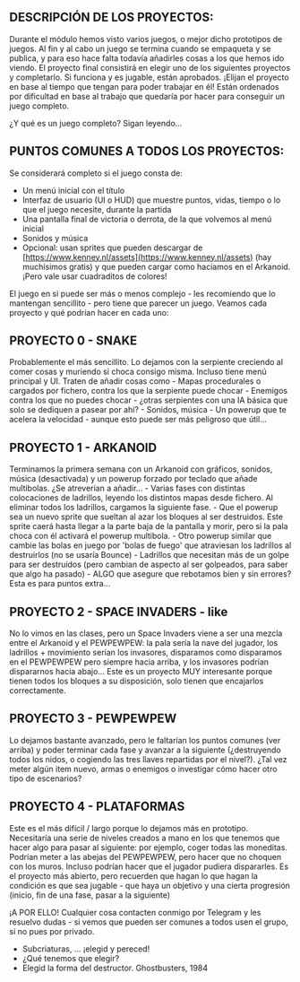 ## DESCRIPCIÓN DE LOS PROYECTOS:

Durante el módulo hemos visto varios juegos, o mejor dicho prototipos de juegos. Al fin y al cabo un juego se termina cuando se empaqueta y se publica, y para eso hace falta todavía añadirles cosas a los que hemos ido viendo. El proyecto final consistirá en elegir uno de los siguientes proyectos y completarlo. Si funciona y es jugable, están aprobados. 
¡Elijan el proyecto en base al tiempo que tengan para poder trabajar en él! Están ordenados por dificultad en base al trabajo que quedaría por hacer para conseguir un juego completo.

¿Y qué es un juego completo? Sigan leyendo... 

## PUNTOS COMUNES A TODOS LOS PROYECTOS:

Se considerará completo si el juego consta de: 
- Un menú inicial con el título 
- Interfaz de usuario (UI o HUD) que muestre puntos, vidas, tiempo o lo que el juego necesite, durante la partida 
- Una pantalla final de victoria o derrota, de la que volvemos al menú inicial 
- Sonidos y música
- Opcional: usan sprites que pueden descargar de [https://www.kenney.nl/assets](https://www.kenney.nl/assets) (hay muchísimos gratis) y que pueden cargar como hacíamos en el Arkanoid. ¡Pero vale usar cuadraditos de colores!

El juego en si puede ser más o menos complejo - les recomiendo que lo mantengan sencillito - pero tiene que parecer un juego. Veamos cada proyecto y qué podrían hacer en cada uno: 

## PROYECTO 0 - SNAKE

Probablemente el más sencillito. Lo dejamos con la serpiente creciendo al comer cosas y muriendo si choca consigo misma. Incluso tiene menú principal y UI. Traten de añadir cosas como - Mapas procedurales o cargados por fichero, contra los que la serpiente puede chocar - Enemigos contra los que no puedes chocar - ¿otras serpientes con una IA básica que solo se dediquen a pasear por ahí? - Sonidos, música - Un powerup que te acelera la velocidad - aunque esto puede ser más peligroso que útil... 

## PROYECTO 1 - ARKANOID

Terminamos la primera semana con un Arkanoid con gráficos, sonidos, música (desactivada) y un powerup forzado por teclado que añade multibolas. ¿Se atreverían a añadir... - Varias fases con distintas colocaciones de ladrillos, leyendo los distintos mapas desde fichero. Al eliminar todos los ladrillos, cargamos la siguiente fase. - Que el powerup sea un nuevo sprite que sueltan al azar los bloques al ser destruidos. Este sprite caerá hasta llegar a la parte baja de la pantalla y morir, pero si la pala choca con él activará el powerup multibola. - Otro powerup similar que cambie las bolas en juego por 'bolas de fuego' que atraviesan los ladrillos al destruirlos (no se usaría Bounce) - Ladrillos que necesitan más de un golpe para ser destruidos (pero cambian de aspecto al ser golpeados, para saber que algo ha pasado) - ALGO que asegure que rebotamos bien y sin errores? Esta es para puntos extra... 

## PROYECTO 2 - SPACE INVADERS - like

No lo vimos en las clases, pero un Space Invaders viene a ser una mezcla entre el Arkanoid y el PEWPEWPEW: la pala sería la nave del jugador, los ladrillos + movimiento serían los invasores, disparamos como disparamos en el PEWPEWPEW pero siempre hacia arriba, y los invasores podrían dispararnos hacia abajo... Este es un proyecto MUY interesante porque tienen todos los bloques a su disposición, solo tienen que encajarlos correctamente.

## PROYECTO 3 - PEWPEWPEW

Lo dejamos bastante avanzado, pero le faltarían los puntos comunes (ver arriba) y poder terminar cada fase y avanzar a la siguiente (¿destruyendo todos los nidos, o cogiendo las tres llaves repartidas por el nivel?). ¿Tal vez meter algún item nuevo, armas o enemigos o investigar cómo hacer otro tipo de escenarios?

## PROYECTO 4 - PLATAFORMAS

Este es el más difícil / largo porque lo dejamos más en prototipo. Necesitaría una serie de niveles creados a mano en los que tenemos que hacer algo para pasar al siguiente: por ejemplo, coger todas las moneditas. Podrían meter a las abejas del PEWPEWPEW, pero hacer que no choquen con los muros. Incluso podrían hacer que el jugador pudiera dispararles. Es el proyecto más abierto, pero recuerden que hagan lo que hagan la condición es que sea jugable - que haya un objetivo y una cierta progresión (inicio, fin de una fase, pasar a la siguiente)

¡A POR ELLO! Cualquier cosa contacten conmigo por Telegram y les resuelvo dudas - si vemos que pueden ser comunes a todos usen el grupo, si no pues por privado. 
- Subcriaturas, ... ¡elegid y pereced! 
- ¿Qué tenemos que elegir? 
- Elegid la forma del destructor. Ghostbusters, 1984

